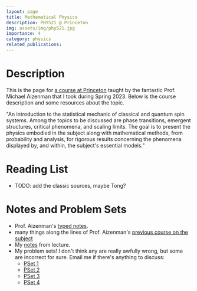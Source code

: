 ```yaml
---
layout: page
title: Mathematical Physics
description: PHY521 @ Princeton
img: assets/img/phy521.jpg
importance: 4
category: physics
related_publications: 
---
```


# Description
This is the page for <a href="https://registrar.princeton.edu/course-offerings/course-details?term=1234&courseid=012614">a course at Princeton</a> taught by the fantastic Prof. Michael Aizenman that I took during Spring 2023. Below is the course description and some resources about the topic.

"An introduction to the statistical mechanic of classical and quantum spin systems. Among the topics to be discussed are phase transitions, emergent structures, critical phenomena, and scaling limits. The goal is to present the physics embodied in the subject along with mathematical methods, from probability and analysis, for rigorous results concerning the phenomena displayed by, and within, the subject's essential models."

# Reading List
- TODO: add the classic sources, maybe Tong?

# Notes and Problem Sets
- Prof. Aizenman's <a href="/assets/pdf/phy521/aizenman_notes.pdf">typed notes</a>.
- many things along the lines of Prof. Aizenman's <a href="https://kiranvodrahalli.github.io/notes/mat597_notes.pdf">previous course on the subject</a>
- My <a href="/assets/pdf/phy521/notes.pdf">notes</a> from lecture.
- My problem sets! I don't think any are really awfully wrong, but some are incorrect for sure. Email me if there's anything to discuss:
    - <a href="/assets/pdf/phy521/ps1.pdf">PSet 1</a>
    - <a href="/assets/pdf/phy521/ps2.pdf">PSet 2</a>
    - <a href="/assets/pdf/phy521/ps3.pdf">PSet 3</a>
    - <a href="/assets/pdf/phy521/ps4.pdf">PSet 4</a>
